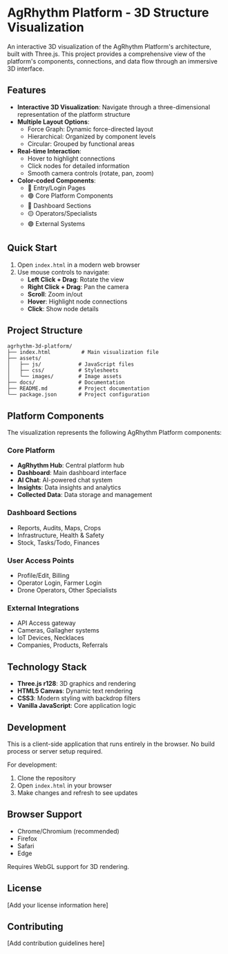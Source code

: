 # AgRhythm Platform - 3D Structure Visualization

An interactive 3D visualization of the AgRhythm Platform's architecture, built with Three.js. This project provides a comprehensive view of the platform's components, connections, and data flow through an immersive 3D interface.

## Features

- **Interactive 3D Visualization**: Navigate through a three-dimensional representation of the platform structure
- **Multiple Layout Options**: 
  - Force Graph: Dynamic force-directed layout
  - Hierarchical: Organized by component levels
  - Circular: Grouped by functional areas
- **Real-time Interaction**: 
  - Hover to highlight connections
  - Click nodes for detailed information
  - Smooth camera controls (rotate, pan, zoom)
- **Color-coded Components**:
  - 🔴 Entry/Login Pages
  - 🟢 Core Platform Components  
  - 🔵 Dashboard Sections
  - 🟡 Operators/Specialists
  - 🟣 External Systems

## Quick Start

1. Open `index.html` in a modern web browser
2. Use mouse controls to navigate:
   - **Left Click + Drag**: Rotate the view
   - **Right Click + Drag**: Pan the camera
   - **Scroll**: Zoom in/out
   - **Hover**: Highlight node connections
   - **Click**: Show node details

## Project Structure

```
agrhythm-3d-platform/
├── index.html          # Main visualization file
├── assets/
│   ├── js/            # JavaScript files
│   ├── css/           # Stylesheets
│   └── images/        # Image assets
├── docs/              # Documentation
├── README.md          # Project documentation
└── package.json       # Project configuration
```

## Platform Components

The visualization represents the following AgRhythm Platform components:

### Core Platform
- **AgRhythm Hub**: Central platform hub
- **Dashboard**: Main dashboard interface
- **AI Chat**: AI-powered chat system
- **Insights**: Data insights and analytics
- **Collected Data**: Data storage and management

### Dashboard Sections
- Reports, Audits, Maps, Crops
- Infrastructure, Health & Safety
- Stock, Tasks/Todo, Finances

### User Access Points
- Profile/Edit, Billing
- Operator Login, Farmer Login
- Drone Operators, Other Specialists

### External Integrations
- API Access gateway
- Cameras, Gallagher systems
- IoT Devices, Necklaces
- Companies, Products, Referrals

## Technology Stack

- **Three.js r128**: 3D graphics and rendering
- **HTML5 Canvas**: Dynamic text rendering
- **CSS3**: Modern styling with backdrop filters
- **Vanilla JavaScript**: Core application logic

## Development

This is a client-side application that runs entirely in the browser. No build process or server setup required.

For development:
1. Clone the repository
2. Open `index.html` in your browser
3. Make changes and refresh to see updates

## Browser Support

- Chrome/Chromium (recommended)
- Firefox
- Safari
- Edge

Requires WebGL support for 3D rendering.

## License

[Add your license information here]

## Contributing

[Add contribution guidelines here]